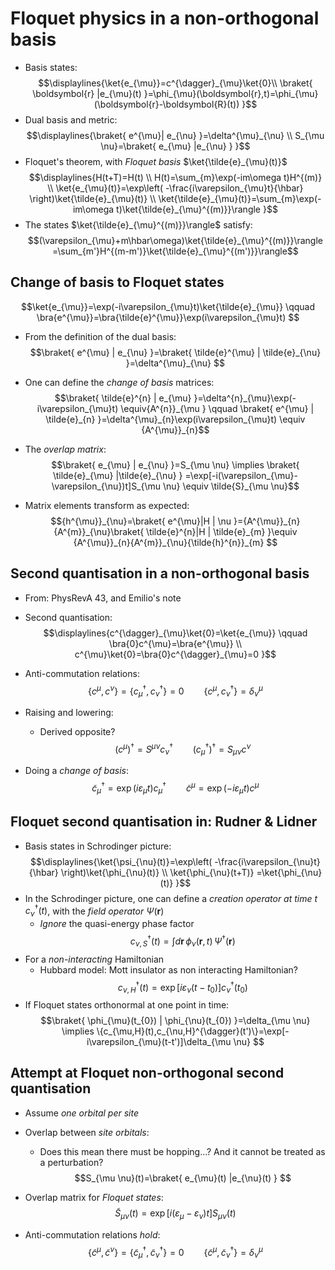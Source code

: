# Floquet physics in a non-orthogonal basis
- Basis states:
$$\displaylines{\ket{e_{\mu}}=c^{\dagger}_{\mu}\ket{0}\\ \braket{ \boldsymbol{r} |e_{\mu}(t)  }=\phi_{\mu}(\boldsymbol{r},t)=\phi_{\mu}(\boldsymbol{r}-\boldsymbol{R}(t)) }$$
- Dual basis and metric:
$$\displaylines{\braket{ e^{\mu}| e_{\nu} }=\delta^{\mu}_{\nu}  \\ S_{\mu \nu}=\braket{ e_{\mu} |e_{\nu}  } }$$
- Floquet's theorem, with _Floquet basis_ $\ket{\tilde{e}_{\mu}(t)}$
$$\displaylines{H(t+T)=H(t) \\ H(t)=\sum_{m}\exp(-im\omega t)H^{(m)} \\ \ket{e_{\mu}(t)}=\exp\left( -\frac{i\varepsilon_{\mu}t}{\hbar} \right)\ket{\tilde{e}_{\mu}(t)} \\ \ket{\tilde{e}_{\mu}(t)}=\sum_{m}\exp(-im\omega t)\ket{\tilde{e}_{\mu}^{(m)}}\rangle   }$$
- The states $\ket{\tilde{e}_{\mu}^{(m)}}\rangle$ satisfy:
$$(\varepsilon_{\mu}+m\hbar\omega)\ket{\tilde{e}_{\mu}^{(m)}}\rangle=\sum_{m'}H^{(m-m')}\ket{\tilde{e}_{\mu}^{(m')}}\rangle$$

## Change of basis to Floquet states
$$\ket{e_{\mu}}=\exp(-i\varepsilon_{\mu}t)\ket{\tilde{e}_{\mu}}  \qquad \bra{e^{\mu}}=\bra{\tilde{e}^{\mu}}\exp(i\varepsilon_{\mu}t)  $$
- From the definition of the dual basis:
$$\braket{ e^{\mu} | e_{\nu} }=\braket{ \tilde{e}^{\mu} | \tilde{e}_{\nu} }=\delta^{\mu}_{\nu}  $$
- One can define the _change of basis_ matrices:
$$\braket{ \tilde{e}^{n} | e_{\mu} }=\delta^{n}_{\mu}\exp(-i\varepsilon_{\mu}t) \equiv{A^{n}}_{\mu } \qquad \braket{ e^{\mu} | \tilde{e}_{n} }=\delta^{\mu}_{n}\exp(i\varepsilon_{\mu}t) \equiv {A^{\mu}}_{n}$$
- The _overlap matrix_:
$$\braket{ e_{\mu} | e_{\nu} }=S_{\mu \nu} \implies \braket{ \tilde{e}_{\mu} |\tilde{e}_{\nu}  } =\exp[-i(\varepsilon_{\mu}-\varepsilon_{\nu})t]S_{\mu \nu} \equiv \tilde{S}_{\mu \nu}$$

- Matrix elements transform as expected:
$${h^{\mu}}_{\nu}=\braket{ e^{\mu}|H | \nu }={A^{\mu}}_{n}{A^{m}}_{\nu}\braket{ \tilde{e}^{n}|H | \tilde{e}_{m} }\equiv {A^{\mu}}_{n}{A^{m}}_{\nu}{\tilde{h}^{n}}_{m} $$

## Second quantisation in a non-orthogonal basis
- From: PhysRevA 43, and Emilio's note

- Second quantisation:
$$\displaylines{c^{\dagger}_{\mu}\ket{0}=\ket{e_{\mu}} \qquad \bra{0}c^{\mu}=\bra{e^{\mu}} \\ c^{\mu}\ket{0}=\bra{0}c^{\dagger}_{\mu}=0  }$$
- Anti-commutation relations:
$$\{c^{\mu},c^{\nu}\}=\{c_{\mu}^{\dagger},c_{\nu}^{\dagger}\}=0 \qquad \{c^{\mu},c^{\dagger}_{\nu}\}=\delta^{\mu}_{\nu}$$
- Raising and lowering:
	- Derived opposite?
$$(c^{\mu})^{\dagger}=S^{\mu \nu}c_{\nu}^{\dagger} \qquad (c_{\mu}^{\dagger})^{\dagger}=S_{\mu \nu}c^{\nu}$$

- Doing a _change of basis_:
$$\tilde{c}_{\mu}^{\dagger}=\exp(i\varepsilon_{\mu}t)c_{\mu}^{\dagger} \qquad \tilde{c}^{\mu}=\exp(-i\varepsilon_{\mu}t)c^{\mu}$$

## Floquet second quantisation in: Rudner & Lidner
- Basis states in Schrodinger picture:
$$\displaylines{\ket{\psi_{\nu}(t)}=\exp\left( -\frac{i\varepsilon_{\nu}t}{\hbar} \right)\ket{\phi_{\nu}(t)}  \\ \ket{\phi_{\nu}(t+T)} =\ket{\phi_{\nu}(t)} }$$
- In the Schrodinger picture, one can define a _creation operator at time $t$_ $c_{\nu}^{\dagger}(t)$, with the _field operator_ $\Psi (\boldsymbol{r})$
	- _Ignore_ the quasi-energy phase factor
$$c_{\nu,S}^{\dagger}(t)=\int  d\boldsymbol{r}\,\phi_{\nu}(\boldsymbol{r},t)\,\Psi ^{\dagger}(\boldsymbol{r}) $$
- For a _non-interacting_ Hamiltonian
	- Hubbard model: Mott insulator as non interacting Hamiltonian?
$$c_{\nu,H}^{\dagger}(t)=\exp[i\varepsilon_{\nu}(t-t_{0})]c^{\dagger}_{\nu}(t_{0})$$
- If Floquet states orthonormal at one point in time:
$$\braket{ \phi_{\mu}(t_{0}) | \phi_{\nu}(t_{0}) }=\delta_{\mu \nu} \implies \{c_{\mu,H}(t),c_{\nu,H}^{\dagger}(t')\}=\exp[-i\varepsilon_{\mu}(t-t')]\delta_{\mu \nu} $$

## Attempt at Floquet non-orthogonal second quantisation
- Assume _one orbital per site_

- Overlap between _site orbitals_:
	- Does this mean there must be hopping...? And it cannot be treated as a perturbation?
$$S_{\mu \nu}(t)=\braket{ e_{\mu}(t) |e_{\nu}(t)  } $$
- Overlap matrix for _Floquet states_:
$$\tilde{S}_{\mu \nu}(t)=\exp[i(\varepsilon_{\mu}-\varepsilon_{\nu})t]S_{\mu \nu}(t)$$
- Anti-commutation relations _hold_:
$$\{\tilde{c}^{\mu},\tilde{c}^{\nu}\}=\{\tilde{c}_{\mu}^{\dagger},\tilde{c}_{\nu}^{\dagger}\}=0 \qquad \{\tilde{c}^{\mu},\tilde{c}^{\dagger}_{\nu}\}=\delta^{\mu}_{\nu}$$